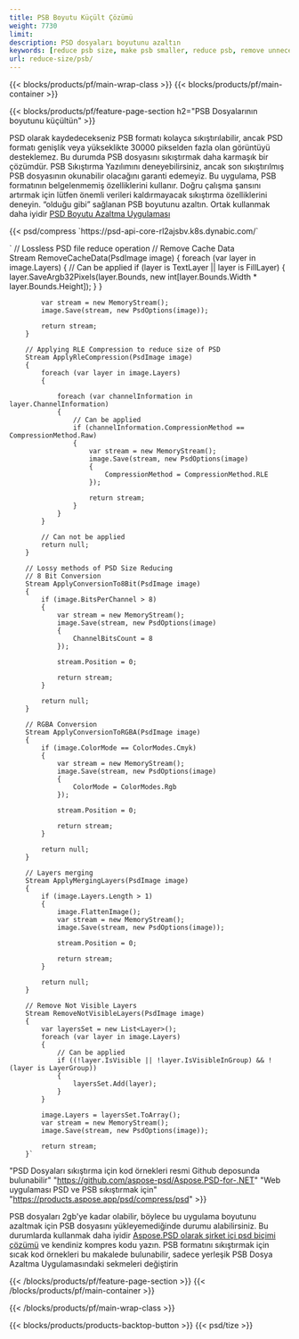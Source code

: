 ```yaml
---
title: PSB Boyutu Küçült Çözümü
weight: 7730
limit: 
description: PSD dosyaları boyutunu azaltın
keywords: [reduce psb size, make psb smaller, reduce psb, remove unnecessary psb data, compress psb file, compress psb]
url: reduce-size/psb/
---
```

{{< blocks/products/pf/main-wrap-class >}}
{{< blocks/products/pf/main-container >}}

{{< blocks/products/pf/feature-page-section h2="PSB Dosyalarının boyutunu küçültün" >}}

<p>PSD olarak kaydedecekseniz PSB formatı kolayca sıkıştırılabilir, ancak PSD formatı genişlik veya yükseklikte 30000 pikselden fazla olan görüntüyü desteklemez. Bu durumda PSB dosyasını sıkıştırmak daha karmaşık bir çözümdür. PSB Sıkıştırma Yazılımını deneyebilirsiniz, ancak son sıkıştırılmış PSB dosyasının okunabilir olacağını garanti edemeyiz. Bu uygulama, PSB formatının belgelenmemiş özelliklerini kullanır. Doğru çalışma şansını artırmak için lütfen önemli verileri kaldırmayacak sıkıştırma özelliklerini deneyin. “olduğu gibi” sağlanan PSB boyutunu azaltın. Ortak kullanmak daha iyidir <a href="/psd/reduce-size">PSD Boyutu Azaltma Uygulaması</a></p>
{{< psd/compress `https://psd-api-core-rl2ajsbv.k8s.dynabic.com/` 

`        // Lossless PSD file reduce operation
        // Remove Cache Data			
        Stream RemoveCacheData(PsdImage image)
        {
            foreach (var layer in image.Layers)
            {
                // Can be applied
                if (layer is TextLayer || layer is FillLayer)
                {
                    layer.SaveArgb32Pixels(layer.Bounds, new int[layer.Bounds.Width * layer.Bounds.Height]);
                }
            }

            var stream = new MemoryStream();
            image.Save(stream, new PsdOptions(image));

            return stream;
        }

        // Applying RLE Compression to reduce size of PSD
        Stream ApplyRleCompression(PsdImage image)
        {
            foreach (var layer in image.Layers)
            {

                foreach (var channelInformation in layer.ChannelInformation)
                {
                    // Can be applied
                    if (channelInformation.CompressionMethod == CompressionMethod.Raw)
                    {
                        var stream = new MemoryStream();
                        image.Save(stream, new PsdOptions(image)
                        {
                            CompressionMethod = CompressionMethod.RLE
                        });

                        return stream;
                    }
                }
            }

            // Can not be applied
            return null;
        }

        // Lossy methods of PSD Size Reducing
        // 8 Bit Conversion
        Stream ApplyConversionTo8Bit(PsdImage image)
        {
            if (image.BitsPerChannel > 8)
            {
                var stream = new MemoryStream();
                image.Save(stream, new PsdOptions(image)
                {
                    ChannelBitsCount = 8
                });

                stream.Position = 0;

                return stream;
            }

            return null;
        }
       
        // RGBA Conversion
        Stream ApplyConversionToRGBA(PsdImage image)
        {
            if (image.ColorMode == ColorModes.Cmyk)
            {
                var stream = new MemoryStream();
                image.Save(stream, new PsdOptions(image)
                {
                    ColorMode = ColorModes.Rgb
                });

                stream.Position = 0;

                return stream;
            }

            return null;
        }

        // Layers merging
        Stream ApplyMergingLayers(PsdImage image)
        {
            if (image.Layers.Length > 1)
            {
                image.FlattenImage();
                var stream = new MemoryStream();
                image.Save(stream, new PsdOptions(image));

                stream.Position = 0;

                return stream;
            }

            return null;
        }

        // Remove Not Visible Layers
        Stream RemoveNotVisibleLayers(PsdImage image)
        {
            var layersSet = new List<Layer>();
            foreach (var layer in image.Layers)
            {
                // Can be applied
                if ((!layer.IsVisible || !layer.IsVisibleInGroup) && !(layer is LayerGroup))
                {
                    layersSet.Add(layer);
                }
            }

            image.Layers = layersSet.ToArray();
            var stream = new MemoryStream();
            image.Save(stream, new PsdOptions(image));

            return stream;
        }` 
"PSD Dosyaları sıkıştırma için kod örnekleri resmi Github deposunda bulunabilir"  "https://github.com/aspose-psd/Aspose.PSD-for-.NET" 
"Web uygulaması PSD ve PSB sıkıştırmak için" "https://products.aspose.app/psd/compress/psd" >}}
<p>PSB dosyaları 2gb'ye kadar olabilir, böylece bu uygulama boyutunu azaltmak için PSB dosyasını yükleyemediğinde durumu alabilirsiniz. Bu durumlarda kullanmak daha iyidir <a href="/psd">Aspose.PSD olarak şirket içi psd biçimi çözümü</a> ve kendiniz kompres kodu yazın. PSB formatını sıkıştırmak için sıcak kod örnekleri bu makalede bulunabilir, sadece yerleşik PSB Dosya Azaltma Uygulamasındaki sekmeleri değiştirin</p>
{{< /blocks/products/pf/feature-page-section >}}
{{< /blocks/products/pf/main-container >}}


{{< /blocks/products/pf/main-wrap-class >}}

{{< blocks/products/products-backtop-button >}}
{{< psd/tize >}}
